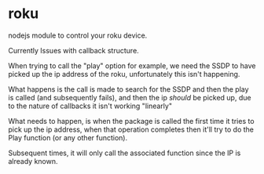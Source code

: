 roku
====

nodejs module to control your roku device.

Currently Issues with callback structure. 

When trying to call the "play" option for example, we need the SSDP to have picked up the ip address of the roku, unfortunately this isn't happening.

What happens is the call is made to search for the SSDP and then the play is called (and subsequently fails), and then the ip *should* be picked up, due to the nature of callbacks it isn't working "linearly"

What needs to happen, is when the package is called the first time it tries to pick up the ip address, when that operation completes then it'll try to do the Play function (or any other function).

Subsequent times, it will only call the associated function since the IP is already known.
